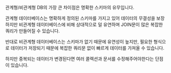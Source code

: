 관계형/비관계형 DB의 가장 큰 차이점은 명확한 스키마의 유무입니다.

관계형 데이터베이스는 명확하게 정의된 스키마를 가지고 있어 데이터의 무결성을 보장하지만 비관계형 데이터베이스에 비해 상대적으로 덜 유연하며 JOIN문이 많은 복잡한 쿼리가 만들어질 수 있습니다.

반대로 비관계형 데이터베이스는 스키마가 없기 때문에 유연성이 높지만, 필요한 형식으로 데이터가 저장되기 때문에 복잡한 쿼리문 없이 빠르게 데이터를 가져올 수 있습니다.

하지만 중복되는 데이터가 변경된다면 여러 콜렉션과 문서를 수정해주어야한다는 단점이 있습니다.